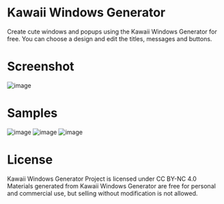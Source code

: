 # Kawaii Windows Generator
Create cute windows and popups using the Kawaii Windows Generator for free. You can choose a design and edit the titles, messages and buttons.

# Screenshot
![image](https://user-images.githubusercontent.com/69886523/143730621-a9d3a2c0-cc5a-4905-85b2-615b7614b31e.png)

# Samples
![image](https://user-images.githubusercontent.com/69886523/143730686-4d00ce48-4fb1-438d-a93e-957432c001e7.png)
![image](https://user-images.githubusercontent.com/69886523/143730777-0bdeb55c-c2f1-43d0-90db-3877d4174525.png)
![image](https://user-images.githubusercontent.com/69886523/143730807-060331ac-e2b3-4583-9e03-9f89ee826eab.png)

# License
Kawaii Windows Generator Project is licensed under CC BY-NC 4.0
Materials generated from Kawaii Windows Generator are free for personal and commercial use, but selling without modification is not allowed.


